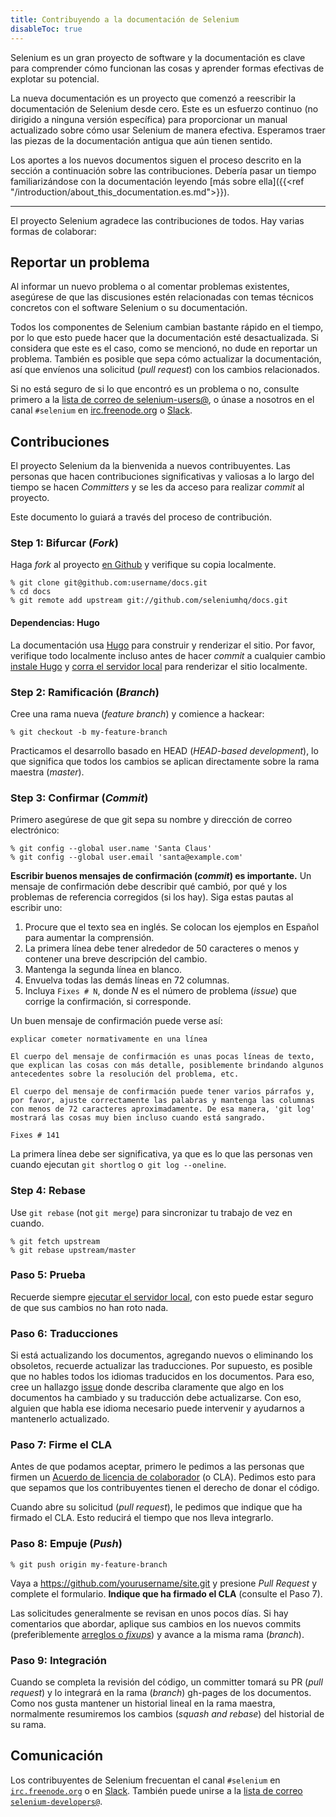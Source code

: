 ```yaml
---
title: Contribuyendo a la documentación de Selenium
disableToc: true
---
```


Selenium es un gran proyecto de software y la documentación es clave para comprender cómo funcionan las cosas y aprender formas efectivas de explotar su potencial.

La nueva documentación es un proyecto que comenzó a reescribir la documentación de Selenium desde cero. Este es un esfuerzo continuo (no dirigido a ninguna versión específica) para proporcionar un manual actualizado sobre cómo usar Selenium de manera efectiva. Esperamos traer las piezas de la documentación antigua que aún tienen sentido.

Los aportes a los nuevos documentos siguen el proceso descrito en la sección a continuación sobre las contribuciones. Debería pasar un tiempo familiarizándose con la documentación leyendo [más sobre ella]({{<ref "/introduction/about_this_documentation.es.md">}}).

---

El proyecto Selenium agradece las contribuciones de todos. Hay varias formas de colaborar:

## Reportar un problema

Al informar un nuevo problema o al comentar problemas existentes, asegúrese de que las discusiones estén relacionadas con temas técnicos concretos con el software Selenium o su documentación.

Todos los componentes de Selenium cambian bastante rápido en el tiempo, por lo que esto puede hacer que la documentación esté desactualizada. Si considera que este es el caso, como se mencionó, no dude en reportar un problema. También es posible que sepa cómo actualizar la documentación, así que envíenos una solicitud  (_pull request_) con los cambios relacionados.

Si no está seguro de si lo que encontró es un problema o no, consulte primero a la [lista de correo de selenium-users@](https://groups.google.com/forum/#!forum/selenium-users), o únase a nosotros en el canal `#selenium` en [irc.freenode.org](https://webchat.freenode.net/) o [Slack](https://seleniumhq.herokuapp.com/).

## Contribuciones

El proyecto Selenium da la bienvenida a nuevos contribuyentes. Las personas que hacen contribuciones significativas y valiosas a lo largo del tiempo se hacen _Committers_ y se les da acceso para realizar _commit_ al proyecto.

Este documento lo guiará a través del proceso de contribución.

### Step 1: Bifurcar (_Fork_)

Haga _fork_ al proyecto [en Github](https://github.com/seleniumhq/docs)
y verifique su copia localmente.

```shell
% git clone git@github.com:username/docs.git
% cd docs
% git remote add upstream git://github.com/seleniumhq/docs.git
```

#### Dependencias: Hugo

La documentación usa [Hugo](https://gohugo.io/) para construir y renderizar el sitio.
Por favor, verifique todo localmente incluso antes de hacer _commit_ a cualquier cambio
[instale Hugo](https://gohugo.io/getting-started/installing/) y
[corra el servidor local](https://gohugo.io/getting-started/usage/#livereload)
para renderizar el sitio localmente.

### Step 2: Ramificación (_Branch_)

Cree una rama nueva (_feature branch_) y comience a hackear:

```shell
% git checkout -b my-feature-branch
```

Practicamos el desarrollo basado en HEAD (_HEAD-based development_), lo que significa que todos los cambios se aplican directamente sobre la rama maestra (_master_).

### Step 3: Confirmar (_Commit_)

Primero asegúrese de que git sepa su nombre y dirección de correo electrónico:

```shell
% git config --global user.name 'Santa Claus'
% git config --global user.email 'santa@example.com'
```

**Escribir buenos mensajes de confirmación (_commit_) es importante.** Un mensaje de confirmación debe describir qué cambió, por qué y los problemas de referencia corregidos (si los hay). Siga estas pautas al escribir uno:

1. Procure que el texto sea en inglés. Se colocan los ejemplos en Español para aumentar la comprensión.
2. La primera línea debe tener alrededor de 50 caracteres o menos y contener una breve descripción del cambio.
3. Mantenga la segunda línea en blanco.
4. Envuelva todas las demás líneas en 72 columnas.
5. Incluya `Fixes # N`, donde _N_ es el número de problema (_issue_) que corrige la confirmación, si corresponde.

Un buen mensaje de confirmación puede verse así:

```texto
explicar cometer normativamente en una línea

El cuerpo del mensaje de confirmación es unas pocas líneas de texto, que explican las cosas con más detalle, posiblemente brindando algunos antecedentes sobre la resolución del problema, etc.

El cuerpo del mensaje de confirmación puede tener varios párrafos y, por favor, ajuste correctamente las palabras y mantenga las columnas con menos de 72 caracteres aproximadamente. De esa manera, 'git log' mostrará las cosas muy bien incluso cuando está sangrado.

Fixes # 141
```

La primera línea debe ser significativa, ya que es lo que las personas ven cuando ejecutan `git shortlog` o` git log --oneline`.

### Step 4: Rebase

Use `git rebase` (not `git merge`) para sincronizar tu trabajo de vez en cuando.

```shell
% git fetch upstream
% git rebase upstream/master
```

### Paso 5: Prueba

Recuerde siempre [ejecutar el servidor local](https://gohugo.io/getting-started/usage/#livereload), con esto puede estar seguro de que sus cambios no han roto nada.

### Paso 6: Traducciones

Si está actualizando los documentos, agregando nuevos o eliminando los obsoletos, recuerde actualizar las traducciones. Por supuesto, es posible que no hables todos los idiomas traducidos en los documentos. Para eso, cree un hallazgo [issue](https://github.com/SeleniumHQ/docs/issues) donde describa claramente que algo en los documentos ha cambiado y su traducción debe actualizarse. Con eso, alguien que habla ese idioma necesario puede intervenir y ayudarnos a mantenerlo actualizado.

### Paso 7: Firme el CLA

Antes de que podamos aceptar, primero le pedimos a las personas que firmen un
[Acuerdo de licencia de colaborador](https://spreadsheets.google.com/spreadsheet/viewform?hl=en_US&formkey=dFFjXzBzM1VwekFlOWFWMjFFRjJMRFE6MQ#gid=0) (o CLA). Pedimos esto para que sepamos que los contribuyentes tienen el derecho de donar el código.

Cuando abre su solicitud (_pull request_), le pedimos que indique que ha firmado el CLA. Esto reducirá el tiempo que nos lleva integrarlo.

### Paso 8: Empuje (_Push_)

```shell
% git push origin my-feature-branch
```

Vaya a https://github.com/yourusername/site.git y presione _Pull Request_ y complete el formulario. **Indique que ha firmado el CLA** (consulte el Paso 7).

Las solicitudes generalmente se revisan en unos pocos días. Si hay comentarios que abordar, aplique sus cambios en los nuevos commits (preferiblemente [arreglos o _fixups_](http://git-scm.com/docs/git-commit)) y avance a la misma rama (_branch_).

### Paso 9: Integración

Cuando se completa la revisión del código, un committer tomará su PR (_pull request_) y lo integrará en la rama (_branch_) gh-pages de los documentos. Como nos gusta mantener un historial lineal en la rama maestra, normalmente resumiremos los cambios (_squash and rebase_) del historial de su rama.

## Comunicación

Los contribuyentes de Selenium frecuentan el canal `#selenium` en [`irc.freenode.org`](https://webchat.freenode.net/) o en [Slack](https://seleniumhq.herokuapp.com/). También puede unirse a la [lista de correo `selenium-developers@`](https://groups.google.com/forum/#!forum/selenium-developers).

